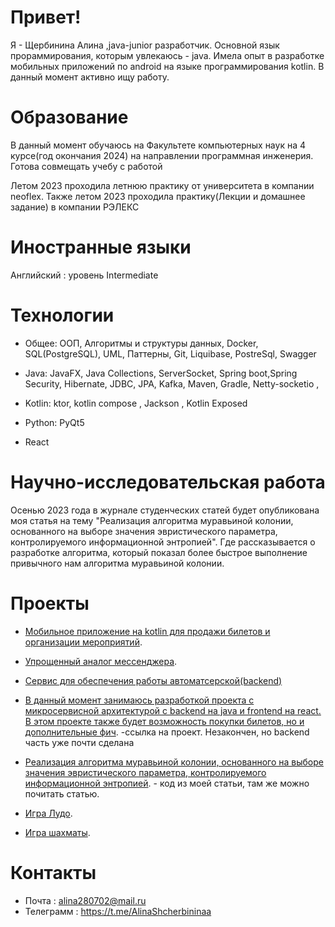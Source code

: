 # Привет! 
Я - Щербинина Алина ,java-junior разработчик. Основной язык прораммирования, которым увлекаюсь - java. Имела опыт в разработке мобильных приложений по android на языке программирования kotlin.
В данный момент активно ищу работу. 

# Образование
В данный момент обучаюсь на  Факультете компьютерных наук на 4 курсе(год окончания 2024) на направлении программная инженерия. Готова совмещать учебу с работой

Летом 2023 проходила летнюю практику от университета в компании neoflex.
Также летом 2023 проходила практику(Лекции и домашнее задание) в компании РЭЛЕКС

# Иностранные языки
Английский : уровень Intermediate

# Технологии
* Общее:
 ООП, Алгоритмы и структуры данных, Docker, SQL(PostgreSQL), UML, Паттерны, Git, Liquibase, PostreSql, Swagger

* Java:
 JavaFX, Java Collections, ServerSocket, Spring boot,Spring Security, Hibernate, JDBC, JPA, Kafka, Maven, Gradle, Netty-socketio , 

* Kotlin:
 ktor, kotlin compose , Jackson , Kotlin Exposed 

* Python:
 PyQt5

* React

# Научно-исследовательская работа
Осенью 2023 года в журнале студенческих статей будет опубликована моя статья на тему "Реализация алгоритма муравьиной колонии, основанного на выборе значения эвристического параметра, контролируемого информационной энтропией". Где рассказывается о разработке алгоритма, который показал более быстрое выполнение привычного нам алгоритма муравьиной колонии. 

# Проекты
* [Мобильное приложение на kotlin для продажи билетов  и организации мероприятий](https://github.com/alinashch/TicketEase_frontend).
* [Упрощенный аналог мессенджера](https://github.com/alinashch/messenger_relex).
* [Сервис для обеспечения работы автоматсерской(backend)](https://github.com/alinashch/avtoservice_hibernate_springMVC)

* [В данный момент занимаюсь разработкой проекта с микросервисной архитектурой с backend на java и frontend на react. В этом проекте также будет возможность покупки билетов, но и дополнительные фич](https://github.com/alinashch/microservice_ticketSeller). -ссылка на проект. Незакончен, но backend часть уже почти сделана

* [Реализация алгоритма муравьиной колонии, основанного на выборе значения эвристического параметра, контролируемого информационной энтропией](https://github.com/alinashch/MyProject). - код из моей статьи,  там же можно почитать статью.

* [Игра Лудо](https://github.com/alinashch/Game-Ludo-).

* [Игра шахматы](https://github.com/alinashch/SimpleGameChess).

# Контакты
* Почта : alina280702@mail.ru
* Телеграмм : https://t.me/AlinaShcherbininaa
